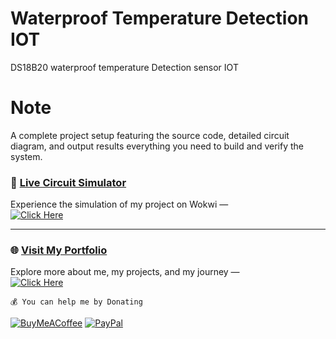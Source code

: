 # Waterproof Temperature Detection IOT
DS18B20 waterproof temperature Detection sensor IOT
# Note
A complete project setup featuring the source code, detailed circuit diagram, and output results everything you need to build and verify the system.
### 🚀 [**Live Circuit Simulator**](https://wokwi.com/projects/432758200180907009)  
Experience the simulation of my project on Wokwi —  
[![Click Here](https://media.giphy.com/media/3o7aD2saalBwwftBIY/giphy.gif)](https://wokwi.com/projects/432758200180907009)

---

### 🌐 [**Visit My Portfolio**](https://www.rohantkini.in/)  
Explore more about me, my projects, and my journey —  
[![Click Here](https://media.giphy.com/media/3o7aD2saalBwwftBIY/giphy.gif)](https://www.rohantkini.in/)

        
```💰 You can help me by Donating```

[![BuyMeACoffee](https://img.shields.io/badge/Buy%20Me%20a%20Coffee-ffdd00?style=for-the-badge&logo=buy-me-a-coffee&logoColor=black)](https://buymeacoffee.com/rohankini) [![PayPal](https://img.shields.io/badge/PayPal-00457C?style=for-the-badge&logo=paypal&logoColor=white)](https://paypal.me/RohanKinirk) 


